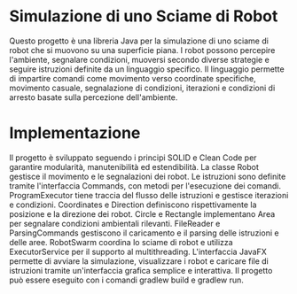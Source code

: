 # Simulazione di uno Sciame di Robot

Questo progetto è una libreria Java per la simulazione di uno sciame di robot che si muovono su una superficie piana. I robot possono percepire l'ambiente, segnalare condizioni, muoversi secondo diverse strategie e seguire istruzioni definite da un linguaggio specifico. Il linguaggio permette di impartire comandi come movimento verso coordinate specifiche, movimento casuale, segnalazione di condizioni, iterazioni e condizioni di arresto basate sulla percezione dell'ambiente.

# Implementazione

Il progetto è sviluppato seguendo i principi SOLID e Clean Code per garantire modularità, manutenibilità ed estendibilità.
La classe Robot gestisce il movimento e le segnalazioni dei robot.
Le istruzioni sono definite tramite l'interfaccia Commands, con metodi per l'esecuzione dei comandi.
ProgramExecutor tiene traccia del flusso delle istruzioni e gestisce iterazioni e condizioni.
Coordinates e Direction definiscono rispettivamente la posizione e la direzione dei robot.
Circle e Rectangle implementano Area per segnalare condizioni ambientali rilevanti.
FileReader e ParsingCommands gestiscono il caricamento e il parsing delle istruzioni e delle aree.
RobotSwarm coordina lo sciame di robot e utilizza ExecutorService per il supporto al multithreading.
L'interfaccia JavaFX permette di avviare la simulazione, visualizzare i robot e caricare file di istruzioni tramite un'interfaccia grafica semplice e interattiva.
Il progetto può essere eseguito con i comandi gradlew build e gradlew run.
